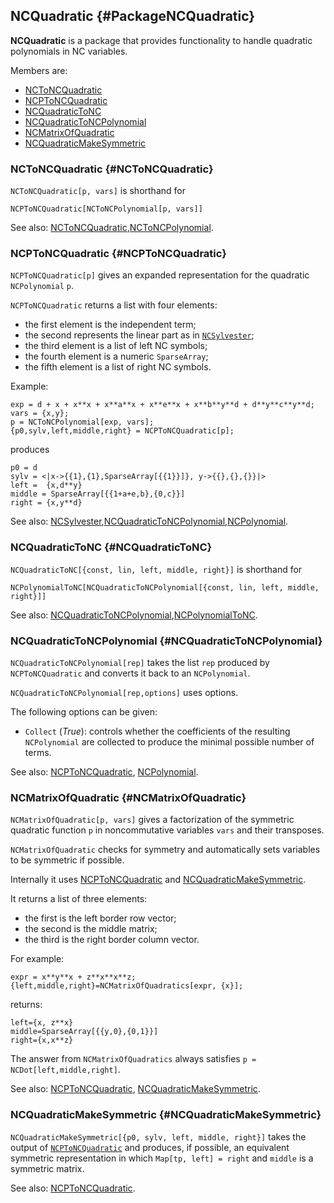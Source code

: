 ## NCQuadratic {#PackageNCQuadratic}

**NCQuadratic** is a package that provides functionality to handle quadratic polynomials in NC variables.

Members are:

* [NCToNCQuadratic](#NCToNCQuadratic)
* [NCPToNCQuadratic](#NCPToNCQuadratic)
* [NCQuadraticToNC](#NCQuadraticToNC)
* [NCQuadraticToNCPolynomial](#NCQuadraticToNCPolynomial)
* [NCMatrixOfQuadratic](#NCMatrixOfQuadratic)
* [NCQuadraticMakeSymmetric](#NCQuadraticMakeSymmetric)

### NCToNCQuadratic {#NCToNCQuadratic}

`NCToNCQuadratic[p, vars]` is shorthand for

    NCPToNCQuadratic[NCToNCPolynomial[p, vars]]

See also:
[NCToNCQuadratic](#NCToNCQuadratic),[NCToNCPolynomial](#NCToNCPolynomial).

### NCPToNCQuadratic {#NCPToNCQuadratic}

`NCPToNCQuadratic[p]` gives an expanded representation for the quadratic `NCPolynomial` `p`.

`NCPToNCQuadratic` returns a list with four elements:

* the first element is the independent term;
* the second represents the linear part as in [`NCSylvester`](#PackageNCSylvester);
* the third element is a list of left NC symbols;
* the fourth element is a numeric `SparseArray`;
* the fifth element is a list of right NC symbols.

Example:

    exp = d + x + x**x + x**a**x + x**e**x + x**b**y**d + d**y**c**y**d;
    vars = {x,y};
    p = NCToNCPolynomial[exp, vars];
    {p0,sylv,left,middle,right} = NCPToNCQuadratic[p];

produces

    p0 = d
	sylv = <|x->{{1},{1},SparseArray[{{1}}]}, y->{{},{},{}}|>
    left =  {x,d**y}
	middle = SparseArray[{{1+a+e,b},{0,c}}]
	right = {x,y**d}

See also:
[NCSylvester](#PackageNCSylvester),[NCQuadraticToNCPolynomial](#NCQuadraticToNCPolynomial),[NCPolynomial](#NCPolynomial).

### NCQuadraticToNC {#NCQuadraticToNC}

`NCQuadraticToNC[{const, lin, left, middle, right}]` is shorthand for

    NCPolynomialToNC[NCQuadraticToNCPolynomial[{const, lin, left, middle, right}]]

See also:
[NCQuadraticToNCPolynomial](#NCQuadraticToNC),[NCPolynomialToNC](#NCPolynomialToNC).

### NCQuadraticToNCPolynomial {#NCQuadraticToNCPolynomial}

`NCQuadraticToNCPolynomial[rep]` takes the list `rep` produced by `NCPToNCQuadratic` and converts it back to an `NCPolynomial`.

`NCQuadraticToNCPolynomial[rep,options]` uses options.

The following options can be given:

- `Collect` (*True*): controls whether the coefficients of the resulting `NCPolynomial` are collected to produce the minimal possible number of terms.

See also:
[NCPToNCQuadratic](#NCPToNCQuadratic), [NCPolynomial](#NCPolynomial).

### NCMatrixOfQuadratic {#NCMatrixOfQuadratic}

`NCMatrixOfQuadratic[p, vars]` gives a factorization of the symmetric quadratic	function `p` in noncommutative variables `vars` and their transposes.

`NCMatrixOfQuadratic` checks for symmetry and automatically sets variables to be symmetric if possible.

Internally it uses [NCPToNCQuadratic](#NCPToNCQuadratic) and [NCQuadraticMakeSymmetric](#NCQuadraticMakeSymmetric).

It returns a list of three elements:

- the first is the left border row vector;
- the second is the middle matrix;
- the third is the right border column vector.

For example:

	expr = x**y**x + z**x**x**z;
    {left,middle,right}=NCMatrixOfQuadratics[expr, {x}];
	
returns:

    left={x, z**x}
	middle=SparseArray[{{y,0},{0,1}}]
	right={x,x**z}

The answer from `NCMatrixOfQuadratics` always satisfies `p =
NCDot[left,middle,right]`.

See also:
[NCPToNCQuadratic](#NCPToNCQuadratic), [NCQuadraticMakeSymmetric](#NCQuadraticMakeSymmetric).

### NCQuadraticMakeSymmetric {#NCQuadraticMakeSymmetric}

`NCQuadraticMakeSymmetric[{p0, sylv, left, middle, right}]` takes the output of [`NCPToNCQuadratic`](#NCPToNCQuadratic) and produces, if possible, an equivalent symmetric representation in which `Map[tp, left] = right` and `middle` is a symmetric matrix.

See also:
[NCPToNCQuadratic](#NCPToNCQuadratic).

